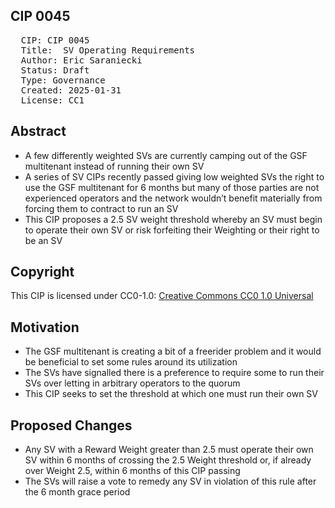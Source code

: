 ## CIP 0045

<pre>
  CIP: CIP 0045
  Title:  SV Operating Requirements
  Author: Eric Saraniecki <eric@digitalasset.com>
  Status: Draft 
  Type: Governance 
  Created: 2025-01-31
  License: CC1
</pre>

## Abstract

* A few differently weighted SVs are currently camping out of the GSF multitenant instead of running their own SV 
* A series of SV CIPs recently passed giving low weighted SVs the right to use the GSF multitenant for 6 months but many of those parties are not experienced operators and the network wouldn’t benefit materially from forcing them to contract to run an SV 
* This CIP proposes a 2.5 SV weight threshold whereby an SV must begin to operate their own SV or risk forfeiting their Weighting or their right to be an SV 


## Copyright

This CIP is licensed under CC0-1.0: [Creative Commons CC0 1.0 Universal](https://creativecommons.org/publicdomain/zero/1.0/)


## Motivation

* The GSF multitenant is creating a bit of a freerider problem and it would be beneficial to set some rules around its utilization 
* The SVs have signalled there is a preference to require some to run their SVs over letting in arbitrary operators to the quorum 
* This CIP seeks to set the threshold at which one must run their own SV 

## Proposed Changes 

* Any SV with a Reward Weight greater than 2.5 must operate their own SV within 6 months of crossing the 2.5 Weight threshold or, if already over Weight 2.5, within 6 months of this CIP passing 
* The SVs will raise a vote to remedy any SV in violation of this rule after the 6 month grace period
